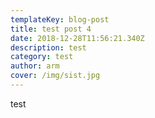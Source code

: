 ```yaml
---
templateKey: blog-post
title: test post 4
date: 2018-12-28T11:56:21.340Z
description: test
category: test
author: arm
cover: /img/sist.jpg
---
```

test
